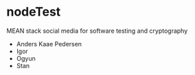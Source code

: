 # nodeTest

MEAN stack social media for software testing and cryptography


* Anders Kaae Pedersen
* Igor
* Ogyun
* Stan 
